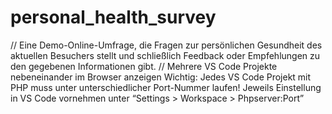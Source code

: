 # personal_health_survey
// Eine Demo-Online-Umfrage, die Fragen zur persönlichen Gesundheit des aktuellen Besuchers stellt und schließlich Feedback oder Empfehlungen zu den gegebenen Informationen gibt.
// Mehrere VS Code Projekte nebeneinander im Browser anzeigen
Wichtig: Jedes VS Code Projekt mit PHP muss unter unterschiedlicher Port-Nummer laufen! Jeweils Einstellung in VS Code vornehmen unter “Settings > Workspace > Phpserver:Port”
